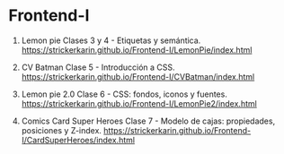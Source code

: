 # Frontend-I

1) Lemon pie
Clases 3 y 4 - Etiquetas y semántica. 
https://strickerkarin.github.io/Frontend-I/LemonPie/index.html 

2) CV Batman
Clase 5 - Introducción a CSS. 
https://strickerkarin.github.io/Frontend-I/CVBatman/index.html

3) Lemon pie 2.0
Clase 6 - CSS: fondos, iconos y fuentes. 
https://strickerkarin.github.io/Frontend-I/LemonPie2/index.html


4) Comics Card Super Heroes
Clase 7 - Modelo de cajas: propiedades, posiciones y Z-index.
https://strickerkarin.github.io/Frontend-I/CardSuperHeroes/index.html
